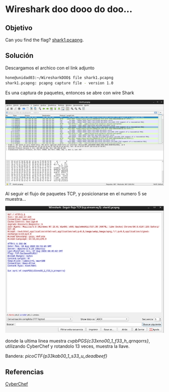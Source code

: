 # Wireshark doo dooo do doo...

## Objetivo

Can you find the flag? [shark1.pcapng](https://mercury.picoctf.net/static/81c7862241faf4a48bd64a858392c92b/shark1.pcapng).

## Solución

Descargamos el archico con el link adjunto

```bash
hone@unidad03:~/WiresharkDOO$ file shark1.pcapng 
shark1.pcapng: pcapng capture file - version 1.0
```

Es una captura de paquetes, entonces se abre con wire Shark

![img](img.png)

Al seguir el flujo de paquetes TCP, y posicionarse en el numero 5 se muestra...

![img2](img2.png)

donde la ultima linea muestra *cvpbPGS{c33xno00_1_f33_h_qrnqorrs}*, utilizando CyberChef y rotandolo 13 veces, muestra la llave.

Bandera: *picoCTF{p33kab00_1_s33_u_deadbeef}*

## Referencias

[CyberChef](https://gchq.github.io/CyberChef/)
